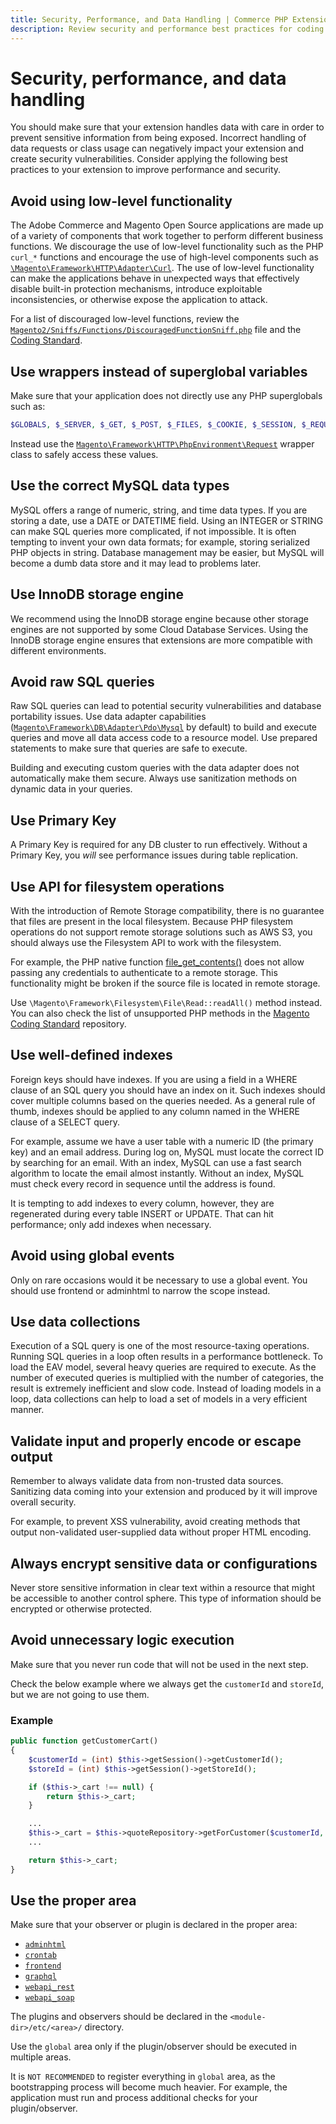 ```yaml
---
title: Security, Performance, and Data Handling | Commerce PHP Extensions
description: Review security and performance best practices for coding Adobe Commerce and Magento Open Source extensions.
---
```


# Security, performance, and data handling

You should make sure that your extension handles data with care in order to prevent sensitive information from being exposed. Incorrect handling of data requests or class usage can negatively impact your extension and create security vulnerabilities. Consider applying the following best practices to your extension to improve performance and security.

## Avoid using low-level functionality

  The Adobe Commerce and Magento Open Source applications are made up of a variety of components that work together to perform different business functions. We discourage the use of low-level functionality such as the PHP `curl_*` functions and encourage the use of high-level components such as [`\Magento\Framework\HTTP\Adapter\Curl`](https://github.com/magento/magento2/blob/2.4/lib/internal/Magento/Framework/HTTP/Adapter/Curl.php). The use of low-level functionality can make the applications behave in unexpected ways that effectively disable built-in protection mechanisms, introduce exploitable inconsistencies, or otherwise expose the application to attack.

For a list of discouraged low-level functions, review the [`Magento2/Sniffs/Functions/DiscouragedFunctionSniff.php`](https://github.com/magento/magento-coding-standard/blob/develop/Magento2/Sniffs/Functions/DiscouragedFunctionSniff.php) file and the [Coding Standard](https://github.com/magento/-coding-standard).

## Use wrappers instead of superglobal variables

Make sure that your application does not directly use any PHP superglobals such as:

  ```php
  $GLOBALS, $_SERVER, $_GET, $_POST, $_FILES, $_COOKIE, $_SESSION, $_REQUEST, $_ENV
  ```

Instead use the [`Magento\Framework\HTTP\PhpEnvironment\Request`](https://github.com/magento/magento2/blob/2.4/lib/internal/Magento/Framework/HTTP/PhpEnvironment/Request.php) wrapper class to safely access these values.

## Use the correct MySQL data types

MySQL offers a range of numeric, string, and time data types. If you are storing a date, use a DATE or DATETIME field. Using an INTEGER or STRING can make SQL queries more complicated, if not impossible. It is often tempting to invent your own data formats; for example, storing serialized PHP objects in string. Database management may be easier, but MySQL will become a dumb data store and it may lead to problems later.

## Use InnoDB storage engine

We recommend using the InnoDB storage engine because other storage engines are not supported by some Cloud Database Services. Using the InnoDB storage engine ensures that extensions are more compatible with different environments.

## Avoid raw SQL queries

Raw SQL queries can lead to potential security vulnerabilities and database portability issues. Use data adapter capabilities ([`Magento\Framework\DB\Adapter\Pdo\Mysql`](https://github.com/magento/magento2/blob/2.4}/lib/internal/Magento/Framework/DB/Adapter/Pdo/Mysql.php) by default) to build and execute queries and move all data access code to a resource model. Use prepared statements to make sure that queries are safe to execute.

<InlineAlert variant="warning" slots="text"/>

Building and executing custom queries with the data adapter does not automatically make them secure. Always use sanitization methods on dynamic data in your queries.

## Use Primary Key

A Primary Key is required for any DB cluster to run effectively. Without a Primary Key, you _will_ see performance issues during table replication.

## Use API for filesystem operations

With the introduction of Remote Storage compatibility, there is no guarantee that files are present in the local filesystem. Because PHP filesystem operations do not support remote storage solutions such as AWS S3, you should always use the Filesystem API to work with the filesystem.

For example, the PHP native function [file_get_contents()](https://www.php.net/manual/en/function.file-get-contents.php) does not allow passing any credentials to authenticate to a remote storage. This functionality might be broken if the source file is located in remote storage.

Use `\Magento\Framework\Filesystem\File\Read::readAll()` method instead. You can also check the list of unsupported PHP methods in the [Magento Coding Standard](https://github.com/magento/magento-coding-standard/blob/develop/Magento2/Sniffs/Functions/DiscouragedFunctionSniff.php) repository.

## Use well-defined indexes

Foreign keys should have indexes. If you are using a field in a WHERE clause of an SQL query you should have an index on it. Such indexes should cover multiple columns based on the queries needed. As a general rule of thumb, indexes should be applied to any column named in the WHERE clause of a SELECT query.

For example, assume we have a user table with a numeric ID (the primary key) and an email address. During log on, MySQL must locate the correct ID by searching for an email. With an index, MySQL can use a fast search algorithm to locate the email almost instantly. Without an index, MySQL must check every record in sequence until the address is found.

It is tempting to add indexes to every column, however, they are regenerated during every table INSERT or UPDATE. That can hit  performance; only add indexes when necessary.

## Avoid using global events

Only on rare occasions would it be necessary to use a global event. You should use frontend or adminhtml to narrow the scope instead.

## Use data collections

Execution of a SQL query is one of the most resource-taxing operations. Running SQL queries in a loop often results in a performance bottleneck. To load the EAV model, several heavy queries are required to execute. As the number of executed queries is multiplied with the number of categories, the result is extremely inefficient and slow code. Instead of loading models in a loop, data collections can help to load a set of models in a very efficient manner.

## Validate input and properly encode or escape output

Remember to always validate data from non-trusted data sources. Sanitizing data coming into your extension and produced by it will improve overall security.

For example, to prevent XSS vulnerability, avoid creating methods that output non-validated user-supplied data without proper HTML encoding.

## Always encrypt sensitive data or configurations

Never store sensitive information in clear text within a resource that might be accessible to another control sphere. This type of information should be encrypted or otherwise protected.

## Avoid unnecessary logic execution

Make sure that you never run code that will not be used in the next step.

Check the below example where we always get the `customerId` and `storeId`, but we are not going to use them.

### Example

```php
public function getCustomerCart()
{
    $customerId = (int) $this->getSession()->getCustomerId();
    $storeId = (int) $this->getSession()->getStoreId();

    if ($this->_cart !== null) {
        return $this->_cart;
    }

    ...
    $this->_cart = $this->quoteRepository->getForCustomer($customerId, [$storeId]);
    ...

    return $this->_cart;
}
```

## Use the proper area

Make sure that your observer or plugin is declared in the proper area:

-  [`adminhtml`](https://github.com/magento/magento2/blob/2.4}/app/code/Magento/Backend/etc/di.xml)
-  [`crontab`](https://github.com/magento/magento2/blob/2.4}/app/code/Magento/Cron/etc/di.xml)
-  [`frontend`](https://github.com/magento/magento2/blob/2.4}/app/code/Magento/Store/etc/di.xml)
-  [`graphql`](https://github.com/magento/magento2/blob/2.4}/app/code/Magento/GraphQl/etc/di.xml)
-  [`webapi_rest`](https://github.com/magento/magento2/blob/2.4}/app/code/Magento/Webapi/etc/di.xml)
-  [`webapi_soap`](https://github.com/magento/magento2/blob/2.4}/app/code/Magento/Webapi/etc/di.xml)

The plugins and observers should be declared in the `<module-dir>/etc/<area>/` directory.

<InlineAlert variant="info" slots="text"/>

Use the `global` area only if the plugin/observer should be executed in multiple areas.

It is `NOT RECOMMENDED` to register everything in `global` area, as the bootstrapping process will become much heavier. For example, the application must run and process additional checks for your plugin/observer.
